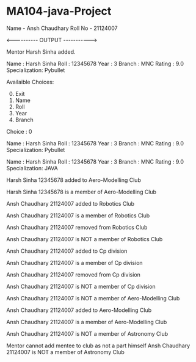 # MA104-java-Project
Name - Ansh Chaudhary 
Roll No - 21124007


<---------- OUTPUT ----------->

Mentor Harsh Sinha added.


Name   :        Harsh Sinha
Roll   :        12345678
Year   :        3
Branch :        MNC
Rating :        9.0
Specialization: Pybullet

Availaible Choices: 

0. Exit
1. Name
2. Roll
3. Year
4. Branch

Choice : 0


Name   :        Harsh Sinha
Roll   :        12345678
Year   :        3
Branch :        MNC
Rating :        9.0
Specialization: Pybullet


Name   :        Harsh Sinha
Roll   :        12345678
Year   :        3
Branch :        MNC
Rating :        9.0
Specialization: JAVA

Harsh Sinha 12345678 added to Aero-Modelling Club

Harsh Sinha 12345678 is a member of Aero-Modelling Club

Ansh Chaudhary 21124007 added to Robotics Club

Ansh Chaudhary 21124007 is a member of Robotics Club

Ansh Chaudhary 21124007 removed from Robotics Club

Ansh Chaudhary 21124007 is NOT a member of Robotics Club

Ansh Chaudhary 21124007 added to Cp division

Ansh Chaudhary 21124007 is a member of Cp division

Ansh Chaudhary 21124007 removed from Cp division

Ansh Chaudhary 21124007 is NOT a member of Cp division

Ansh Chaudhary 21124007 is NOT a member of Aero-Modelling Club

Ansh Chaudhary 21124007 added to Aero-Modelling Club

Ansh Chaudhary 21124007 is a member of Aero-Modelling Club

Ansh Chaudhary 21124007 is NOT a member of Astronomy Club

Mentor cannot add mentee to club as not a part himself
Ansh Chaudhary 21124007 is NOT a member of Astronomy Club
